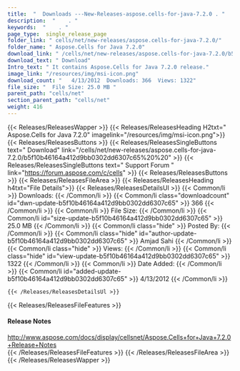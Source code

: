 ```yaml
---
title:  "  Downloads ---New-Releases-aspose.cells-for-java-7.2.0 . " 
description:  "    . " 
keywords:  "    . " 
page_type:  single_release_page
folder_link: " cells/net/new-releases/aspose.cells-for-java-7.2.0/"
folder_name: " Aspose.Cells for Java 7.2.0"
download_link: " /cells/net/new-releases/aspose.cells-for-java-7.2.0/b5f10b46164a412d9bb0302dd6307c65"
download_text: " Download"
Intro_text: " It contains Aspose.Cells for Java 7.2.0 release."
image_link: "/resources/img/msi-icon.png"
download_count: "   4/13/2012  Downloads: 366  Views: 1322"
file_size: "  File Size: 25.0 MB "
parent_path: "cells/net"
section_parent_path: "cells/net"
weight: 416
---
```


{{< Releases/ReleasesWapper >}}
  {{< Releases/ReleasesHeading H2txt=" Aspose.Cells for Java 7.2.0" imagelink="/resources/img/msi-icon.png">}}
  {{< Releases/ReleasesButtons >}}
    {{< Releases/ReleasesSingleButtons text=" Download" link="/cells/net/new-releases/aspose.cells-for-java-7.2.0/b5f10b46164a412d9bb0302dd6307c65%20%20" >}}
    {{< Releases/ReleasesSingleButtons text=" Support Forum " link="https://forum.aspose.com/c/cells" >}}
  {{< Releases/ReleasesButtons >}}
  {{< Releases/ReleasesFileArea >}}
    {{< Releases/ReleasesHeading h4txt="File Details">}}
    {{< Releases/ReleasesDetailsUl >}}
            {{< Common/li  >}} Downloads: {{< /Common/li >}} 
      {{< Common/li class="downloadcount" id="dwn-update-b5f10b46164a412d9bb0302dd6307c65" >}} 366 {{< /Common/li >}} 
      {{< Common/li  >}} File Size: {{< /Common/li >}} 
      {{< Common/li id="size-update-b5f10b46164a412d9bb0302dd6307c65" >}} 25.0 MB {{< /Common/li >}} 
      {{< Common/li  class="hide" >}} Posted By: {{< /Common/li >}} 
      {{< Common/li class="hide" id="author-update-b5f10b46164a412d9bb0302dd6307c65" >}} Amjad Sahi {{< /Common/li >}} 
      {{< Common/li class="hide"  >}} Views: {{< /Common/li >}} 
      {{< Common/li class="hide" id="view-update-b5f10b46164a412d9bb0302dd6307c65" >}} 1322 {{< /Common/li >}} 
      {{< Common/li  >}} Date Added: {{< /Common/li >}} 
      {{< Common/li id="added-update-b5f10b46164a412d9bb0302dd6307c65" >}} 4/13/2012 {{< /Common/li >}} 

    {{< /Releases/ReleasesDetailsUl >}}

  {{< Releases/ReleasesFileFeatures >}}
      <h4>Release Notes</h4><div><a href="http://www.aspose.com/docs/display/cellsnet/Aspose.Cells+for+Java+7.2.0+Release+Notes">http://www.aspose.com/docs/display/cellsnet/Aspose.Cells+for+Java+7.2.0+Release+Notes</a></div>
  {{< /Releases/ReleasesFileFeatures >}}
 {{< /Releases/ReleasesFileArea >}}
{{< /Releases/ReleasesWapper >}}


